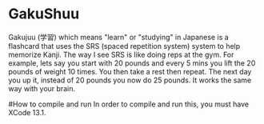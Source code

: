 # GakuShuu


Gakujuu (学習) which means "learn" or "studying" in Japanese is a flashcard that uses the SRS (spaced repetition system) system to help memorize Kanji. 
The way I see SRS is like doing reps at the gym. For example, lets say you start with 20 pounds and every 5 mins you lift the 20 pounds of weight 10 times.
You then take a rest then repeat. The next day you up it, instead of 20 pounds you now do 25 pounds. It works the same way with your brain. 


#How to compile and run
In order to compile and run this, you must have XCode 13.1.
